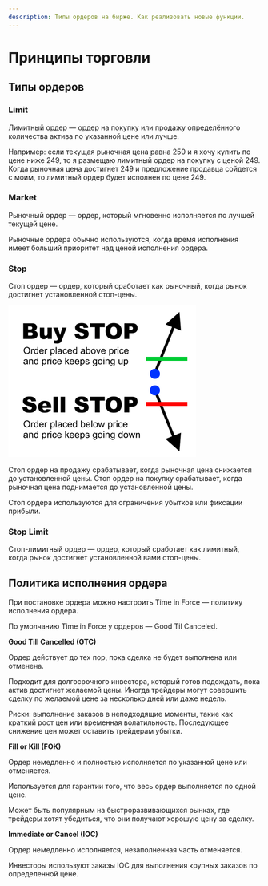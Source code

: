 ```yaml
---
description: Типы ордеров на бирже. Как реализовать новые функции.
---
```


# Принципы торговли

## **Типы ордеров**

### **Limit**

Лимитный ордер — ордер на покупку или продажу определённого количества актива по указанной цене или лучше.

Например: если текущая рыночная цена равна 250 и я хочу купить по цене ниже 249, то я размещаю лимитный ордер на покупку с ценой 249. Когда рыночная цена достигнет 249 и предложение продавца сойдется с моим, то лимитный ордер будет исполнен по цене 249.

### **Market**

Рыночный ордер — ордер, который мгновенно исполняется по лучшей текущей цене.

Рыночные ордера обычно используются, когда время исполнения имеет больший приоритет над ценой исполнения ордера.

### **Stop**

Стоп ордер — ордер, который сработает как рыночный, когда рынок достигнет установленной стоп-цены.

![Buy STOP &#x438;&#x441;&#x43F;&#x43E;&#x43B;&#x43D;&#x438;&#x442;&#x441;&#x44F;, &#x435;&#x441;&#x43B;&#x438; &#x446;&#x435;&#x43D;&#x430; &#x43F;&#x43E;&#x432;&#x44B;&#x441;&#x438;&#x442;&#x441;&#x44F; &#x434;&#x43E; &#x443;&#x441;&#x442;&#x430;&#x43D;&#x43E;&#x432;&#x43B;&#x435;&#x43D;&#x43D;&#x43E;&#x439;. Sell STOP &#x2014;&#xA0;&#x435;&#x441;&#x43B;&#x438; &#x43F;&#x43E;&#x43D;&#x438;&#x437;&#x438;&#x442;&#x441;&#x44F;.](../../.gitbook/assets/stop-orders.png)

Стоп ордер на продажу срабатывает, когда рыночная цена снижается до установленной цены. Стоп ордер на покупку срабатывает, когда рыночная цена поднимается до установленной цены. 

Стоп ордера используются для ограничения убытков или фиксации прибыли.

### **Stop Limit**

Стоп-лимитный ордер — ордер, который сработает как лимитный, когда рынок достигнет установленной вами стоп-цены.

## **Политика исполнения ордера**

При постановке ордера можно настроить Time in Force — политику исполнения ордера.

По умолчанию Time in Force у ордеров — Good Til Canceled.

**Good Till Cancelled \(GTC\)**

Ордер действует до тех пор, пока сделка не будет выполнена или отменена. 

Подходит для долгосрочного инвестора, который готов подождать, пока актив достигнет желаемой цены. Иногда трейдеры могут совершить сделку по желаемой цене за несколько дней или даже недель.

Риски: выполнение заказов в неподходящие моменты, такие как краткий рост цен или временная волатильность. Последующее снижение цен может оставить трейдерам убытки.

**Fill or Kill \(FOK\)** 

Ордер немедленно и полностью исполняется по указанной цене или отменяется. 

Используется для гарантии того, что весь ордер выполняется по одной цене. 

Может быть популярным на быстроразвивающихся рынках, где трейдеры хотят убедиться, что они получают хорошую цену за сделку.

**Immediate or Cancel \(IOC\)**

Ордер немедленно исполняется, незаполненная часть отменяется.

Инвесторы используют заказы IOC для выполнения крупных заказов по определенной цене.



